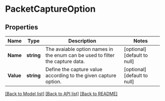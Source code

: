 # PacketCaptureOption

## Properties
Name | Type | Description | Notes
------------ | ------------- | ------------- | -------------
**Name** | **string** | The avaiable option names in the enum can be used to filter the capture data. | [optional] [default to null]
**Value** | **string** | Define the capture value according to the given capture option. | [optional] [default to null]

[[Back to Model list]](../README.md#documentation-for-models) [[Back to API list]](../README.md#documentation-for-api-endpoints) [[Back to README]](../README.md)

